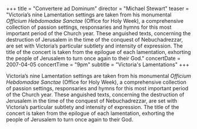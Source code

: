 +++
title = "Convertere ad Dominum"
director = "Michael Stewart"
teaser = "Victoria’s nine Lamentation settings are taken from his monumental *Officium Hebdomadae Sanctae* (Office for Holy Week), a comprehensive collection of passion settings, responsaries and hymns for this most important period of the Church year. These anguished texts, concerning the destruction of Jerusalem in the time of the conquest of Nebuchadrezzar, are set with Victoria’s particular subtlety and intensity of expression. The title of the concert is taken from the epilogue of each lamentation, exhorting the people of Jerusalem to turn once again to their God."
concertDate = 2007-04-05
concertTime = "9pm"
subtitle = "Victoria's Lamentations"
+++

Victoria’s nine Lamentation settings are taken from his monumental *Officium Hebdomadae Sanctae* (Office for Holy Week), a comprehensive collection of passion settings, responsaries and hymns for this most important period of the Church year. These anguished texts, concerning the destruction of Jerusalem in the time of the conquest of Nebuchadrezzar, are set with Victoria’s particular subtlety and intensity of expression. The title of the concert is taken from the epilogue of each lamentation, exhorting the people of Jerusalem to turn once again to their God.
